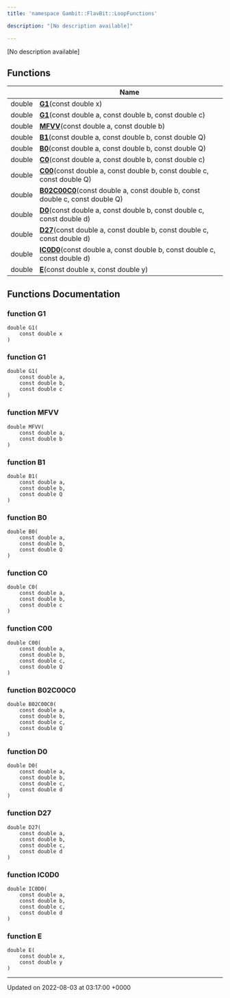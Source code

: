 ```yaml
---
title: 'namespace Gambit::FlavBit::LoopFunctions'

description: "[No description available]"

---
```







[No description available]

## Functions

|                | Name           |
| -------------- | -------------- |
| double | **[G1](/documentation/code/main/namespaces/namespacegambit_1_1flavbit_1_1loopfunctions/#function-g1)**(const double x) |
| double | **[G1](/documentation/code/main/namespaces/namespacegambit_1_1flavbit_1_1loopfunctions/#function-g1)**(const double a, const double b, const double c) |
| double | **[MFVV](/documentation/code/main/namespaces/namespacegambit_1_1flavbit_1_1loopfunctions/#function-mfvv)**(const double a, const double b) |
| double | **[B1](/documentation/code/main/namespaces/namespacegambit_1_1flavbit_1_1loopfunctions/#function-b1)**(const double a, const double b, const double Q) |
| double | **[B0](/documentation/code/main/namespaces/namespacegambit_1_1flavbit_1_1loopfunctions/#function-b0)**(const double a, const double b, const double Q) |
| double | **[C0](/documentation/code/main/namespaces/namespacegambit_1_1flavbit_1_1loopfunctions/#function-c0)**(const double a, const double b, const double c) |
| double | **[C00](/documentation/code/main/namespaces/namespacegambit_1_1flavbit_1_1loopfunctions/#function-c00)**(const double a, const double b, const double c, const double Q) |
| double | **[B02C00C0](/documentation/code/main/namespaces/namespacegambit_1_1flavbit_1_1loopfunctions/#function-b02c00c0)**(const double a, const double b, const double c, const double Q) |
| double | **[D0](/documentation/code/main/namespaces/namespacegambit_1_1flavbit_1_1loopfunctions/#function-d0)**(const double a, const double b, const double c, const double d) |
| double | **[D27](/documentation/code/main/namespaces/namespacegambit_1_1flavbit_1_1loopfunctions/#function-d27)**(const double a, const double b, const double c, const double d) |
| double | **[IC0D0](/documentation/code/main/namespaces/namespacegambit_1_1flavbit_1_1loopfunctions/#function-ic0d0)**(const double a, const double b, const double c, const double d) |
| double | **[E](/documentation/code/main/namespaces/namespacegambit_1_1flavbit_1_1loopfunctions/#function-e)**(const double x, const double y) |


## Functions Documentation

### function G1

```
double G1(
    const double x
)
```


### function G1

```
double G1(
    const double a,
    const double b,
    const double c
)
```


### function MFVV

```
double MFVV(
    const double a,
    const double b
)
```


### function B1

```
double B1(
    const double a,
    const double b,
    const double Q
)
```


### function B0

```
double B0(
    const double a,
    const double b,
    const double Q
)
```


### function C0

```
double C0(
    const double a,
    const double b,
    const double c
)
```


### function C00

```
double C00(
    const double a,
    const double b,
    const double c,
    const double Q
)
```


### function B02C00C0

```
double B02C00C0(
    const double a,
    const double b,
    const double c,
    const double Q
)
```


### function D0

```
double D0(
    const double a,
    const double b,
    const double c,
    const double d
)
```


### function D27

```
double D27(
    const double a,
    const double b,
    const double c,
    const double d
)
```


### function IC0D0

```
double IC0D0(
    const double a,
    const double b,
    const double c,
    const double d
)
```


### function E

```
double E(
    const double x,
    const double y
)
```






-------------------------------

Updated on 2022-08-03 at 03:17:00 +0000